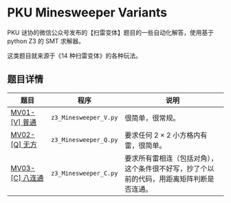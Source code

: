 # PKU Minesweeper Variants

PKU 谜协的微信公众号发布的【扫雷变体】题目的一些自动化解答，使用基于 python Z3 的 SMT 求解器。

这类题目就来源于《14 种扫雷变体》的各种玩法。

## 题目详情

| 题目                                                                 | 程序                  | 说明                                                                                     |
| -------------------------------------------------------------------- | --------------------- | ---------------------------------------------------------------------------------------- |
| [MV01-[V] 普通](https://mp.weixin.qq.com/s/PZx7oWK83aAxvmtqqq1eGA)   | `z3_Minesweeper_V.py` | 很简单，很常规。                                                                         |
| [MV02-[Q] 无方](https://mp.weixin.qq.com/s/BsFtQj3rYB9o4AgwApYIMg)   | `z3_Minesweeper_Q.py` | 要求任何 $2 \times 2$ 小方格内有雷，很简单。                                             |
| [MV03-[C] 八连通](https://mp.weixin.qq.com/s/Rtt_3F8HN_Ti2TAP23wzZQ) | `z3_Minesweeper_C.py` | 要求所有雷相连（包括对角），这个条件很不好写，抄了个以前的代码，用距离矩阵判断是否连通。 |
